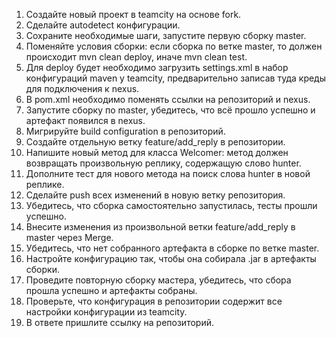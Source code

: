 1.    Создайте новый проект в teamcity на основе fork.
2.    Сделайте autodetect конфигурации.
3.    Сохраните необходимые шаги, запустите первую сборку master.
4.    Поменяйте условия сборки: если сборка по ветке master, то должен происходит mvn clean deploy, иначе mvn clean test.
5.    Для deploy будет необходимо загрузить settings.xml в набор конфигураций maven у teamcity, предварительно записав туда креды для подключения к nexus.
6.    В pom.xml необходимо поменять ссылки на репозиторий и nexus.
7.    Запустите сборку по master, убедитесь, что всё прошло успешно и артефакт появился в nexus.
8.    Мигрируйте build configuration в репозиторий.
9.    Создайте отдельную ветку feature/add_reply в репозитории.
10.    Напишите новый метод для класса Welcomer: метод должен возвращать произвольную реплику, содержащую слово hunter.
11.    Дополните тест для нового метода на поиск слова hunter в новой реплике.
12.    Сделайте push всех изменений в новую ветку репозитория.
13.    Убедитесь, что сборка самостоятельно запустилась, тесты прошли успешно.
14.    Внесите изменения из произвольной ветки feature/add_reply в master через Merge.
15.    Убедитесь, что нет собранного артефакта в сборке по ветке master.
16.    Настройте конфигурацию так, чтобы она собирала .jar в артефакты сборки.
17.    Проведите повторную сборку мастера, убедитесь, что сбора прошла успешно и артефакты собраны.
18.    Проверьте, что конфигурация в репозитории содержит все настройки конфигурации из teamcity.
19.    В ответе пришлите ссылку на репозиторий.
